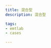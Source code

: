 ```yaml
---
title: 混合型
description: 混合型

tags:
- emtlab
- cases

---
```


<!-- import DocCardList from '@theme/DocCardList';

<DocCardList /> -->